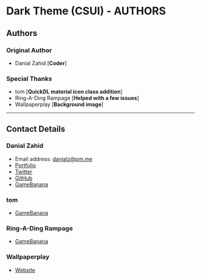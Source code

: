 # Dark Theme (CSUI) - AUTHORS

## Authors

### Original Author

* Danial Zahid [**Coder**]

### Special Thanks

* tom [**QuickDL material icon class addition**]
* Ring-A-Ding Rampage [**Helped with a few issues**]
* Wallpaperplay [**Background image**]

---

## Contact Details

### Danial Zahid

* Email address: danialz@pm.me
* [Portfolio](http://danialzahid.ga)
* [Twitter](https://twitter.com/@DanialZahid17)
* [GitHub](https://github.com/DanialZahid/)
* [GameBanana](https://gamebanana.com/members/1336101)

### tom

* [GameBanana](https://gamebanana.com/members/1382)

### Ring-A-Ding Rampage

* [GameBanana](https://gamebanana.com/members/1244443)

### Wallpaperplay

* [Website](https://wallpaperplay.com)
